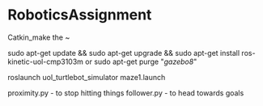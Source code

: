 # RoboticsAssignment

Catkin_make the ~

sudo apt-get update && sudo apt-get upgrade && sudo apt-get install ros-kinetic-uol-cmp3103m
or sudo apt-get purge "*gazebo8*"

roslaunch uol_turtlebot_simulator maze1.launch

proximity.py - to stop hitting things
follower.py - to head towards goals
